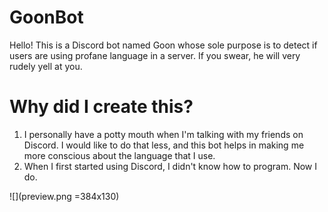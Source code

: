 # GoonBot
Hello! This is a Discord bot named Goon whose sole purpose is to detect if users are using profane language in a server. If you swear, he will very rudely yell at you.

# Why did I create this?
1. I personally have a potty mouth when I'm talking with my friends on Discord. I would like to do that less, and this bot helps in making me more conscious about the language that I use.
2. When I first started using Discord, I didn't know how to program. Now I do.

![](preview.png =384x130)
